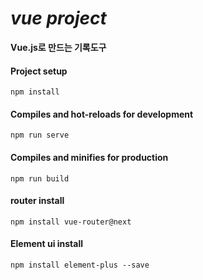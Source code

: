 # _**vue project**_
**Vue.js로 만드는 기록도구**



#### Project setup
```
npm install
```

#### Compiles and hot-reloads for development
```
npm run serve
```

#### Compiles and minifies for production
```
npm run build
```

#### router install
```
npm install vue-router@next
```

#### Element ui install
```
npm install element-plus --save
```

